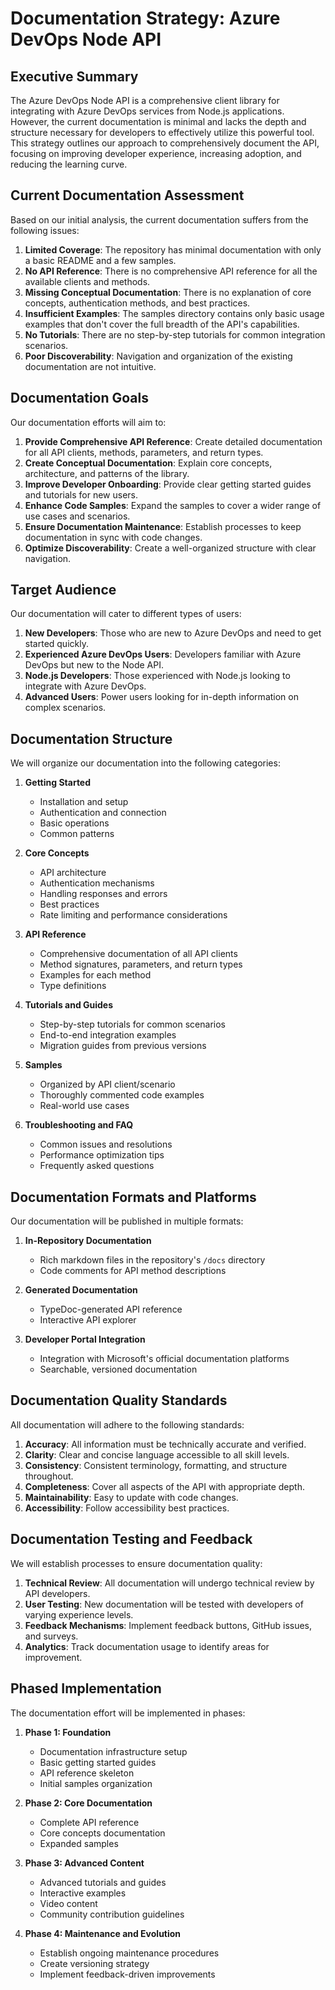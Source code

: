 # Documentation Strategy: Azure DevOps Node API

## Executive Summary

The Azure DevOps Node API is a comprehensive client library for integrating with Azure DevOps services from Node.js applications. However, the current documentation is minimal and lacks the depth and structure necessary for developers to effectively utilize this powerful tool. This strategy outlines our approach to comprehensively document the API, focusing on improving developer experience, increasing adoption, and reducing the learning curve.

## Current Documentation Assessment

Based on our initial analysis, the current documentation suffers from the following issues:

1. **Limited Coverage**: The repository has minimal documentation with only a basic README and a few samples.
2. **No API Reference**: There is no comprehensive API reference for all the available clients and methods.
3. **Missing Conceptual Documentation**: There is no explanation of core concepts, authentication methods, and best practices.
4. **Insufficient Examples**: The samples directory contains only basic usage examples that don't cover the full breadth of the API's capabilities.
5. **No Tutorials**: There are no step-by-step tutorials for common integration scenarios.
6. **Poor Discoverability**: Navigation and organization of the existing documentation are not intuitive.

## Documentation Goals

Our documentation efforts will aim to:

1. **Provide Comprehensive API Reference**: Create detailed documentation for all API clients, methods, parameters, and return types.
2. **Create Conceptual Documentation**: Explain core concepts, architecture, and patterns of the library.
3. **Improve Developer Onboarding**: Provide clear getting started guides and tutorials for new users.
4. **Enhance Code Samples**: Expand the samples to cover a wider range of use cases and scenarios.
5. **Ensure Documentation Maintenance**: Establish processes to keep documentation in sync with code changes.
6. **Optimize Discoverability**: Create a well-organized structure with clear navigation.

## Target Audience

Our documentation will cater to different types of users:

1. **New Developers**: Those who are new to Azure DevOps and need to get started quickly.
2. **Experienced Azure DevOps Users**: Developers familiar with Azure DevOps but new to the Node API.
3. **Node.js Developers**: Those experienced with Node.js looking to integrate with Azure DevOps.
4. **Advanced Users**: Power users looking for in-depth information on complex scenarios.

## Documentation Structure

We will organize our documentation into the following categories:

1. **Getting Started**
   - Installation and setup
   - Authentication and connection
   - Basic operations
   - Common patterns

2. **Core Concepts**
   - API architecture
   - Authentication mechanisms
   - Handling responses and errors
   - Best practices
   - Rate limiting and performance considerations

3. **API Reference**
   - Comprehensive documentation of all API clients
   - Method signatures, parameters, and return types
   - Examples for each method
   - Type definitions

4. **Tutorials and Guides**
   - Step-by-step tutorials for common scenarios
   - End-to-end integration examples
   - Migration guides from previous versions

5. **Samples**
   - Organized by API client/scenario
   - Thoroughly commented code examples
   - Real-world use cases

6. **Troubleshooting and FAQ**
   - Common issues and resolutions
   - Performance optimization tips
   - Frequently asked questions

## Documentation Formats and Platforms

Our documentation will be published in multiple formats:

1. **In-Repository Documentation**
   - Rich markdown files in the repository's `/docs` directory
   - Code comments for API method descriptions

2. **Generated Documentation**
   - TypeDoc-generated API reference
   - Interactive API explorer

3. **Developer Portal Integration**
   - Integration with Microsoft's official documentation platforms
   - Searchable, versioned documentation

## Documentation Quality Standards

All documentation will adhere to the following standards:

1. **Accuracy**: All information must be technically accurate and verified.
2. **Clarity**: Clear and concise language accessible to all skill levels.
3. **Consistency**: Consistent terminology, formatting, and structure throughout.
4. **Completeness**: Cover all aspects of the API with appropriate depth.
5. **Maintainability**: Easy to update with code changes.
6. **Accessibility**: Follow accessibility best practices.

## Documentation Testing and Feedback

We will establish processes to ensure documentation quality:

1. **Technical Review**: All documentation will undergo technical review by API developers.
2. **User Testing**: New documentation will be tested with developers of varying experience levels.
3. **Feedback Mechanisms**: Implement feedback buttons, GitHub issues, and surveys.
4. **Analytics**: Track documentation usage to identify areas for improvement.

## Phased Implementation

The documentation effort will be implemented in phases:

1. **Phase 1: Foundation**
   - Documentation infrastructure setup
   - Basic getting started guides
   - API reference skeleton
   - Initial samples organization

2. **Phase 2: Core Documentation**
   - Complete API reference
   - Core concepts documentation
   - Expanded samples

3. **Phase 3: Advanced Content**
   - Advanced tutorials and guides
   - Interactive examples
   - Video content
   - Community contribution guidelines

4. **Phase 4: Maintenance and Evolution**
   - Establish ongoing maintenance procedures
   - Create versioning strategy
   - Implement feedback-driven improvements 